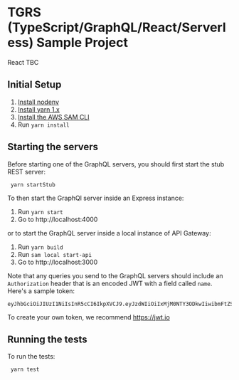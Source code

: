# TGRS (TypeScript/GraphQL/React/Serverless) Sample Project

React TBC

## Initial Setup

1.  [Install nodenv](https://github.com/nodenv/nodenv#installation)
2.  [Install yarn 1.x](https://classic.yarnpkg.com/en/docs/install)
3.  [Install the AWS SAM CLI](https://docs.aws.amazon.com/serverless-application-model/latest/developerguide/serverless-sam-cli-install.html)
4.  Run `yarn install`

## Starting the servers

Before starting one of the GraphQL servers, you should first start the stub REST server:

     yarn startStub

To then start the GraphQl server inside an Express instance:

1. Run `yarn start`
2. Go to http://localhost:4000

or to start the GraphQL server inside a local instance of API Gateway:

1. Run `yarn build`
2. Run `sam local start-api`
3. Go to http://localhost:3000

Note that any queries you send to the GraphQL servers should include an
`Authorization` header that is an encoded JWT with a field called `name`.
Here's a sample token:

```
eyJhbGciOiJIUzI1NiIsInR5cCI6IkpXVCJ9.eyJzdWIiOiIxMjM0NTY3ODkwIiwibmFtZSI6IkpvaG4gRG9lIiwiaWF0IjoxNTE2MjM5MDIyfQ.SflKxwRJSMeKKF2QT4fwpMeJf36POk6yJV_adQssw5c
```

To create your own token, we recommend https://jwt.io

## Running the tests

To run the tests:

     yarn test
